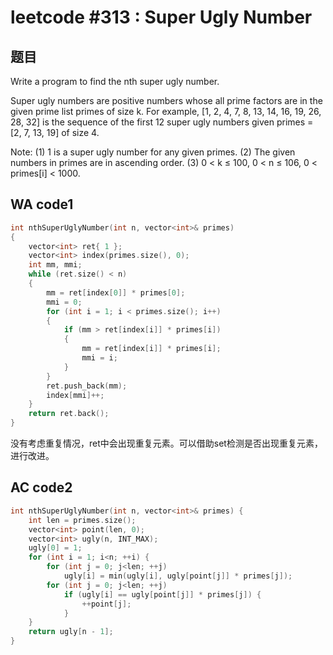# leetcode #313 : Super Ugly Number

## 题目
Write a program to find the nth super ugly number.

Super ugly numbers are positive numbers whose all prime factors are in the given prime list primes of size k. For example, [1, 2, 4, 7, 8, 13, 14, 16, 19, 26, 28, 32] is the sequence of the first 12 super ugly numbers given primes = [2, 7, 13, 19] of size 4.

Note:
(1) 1 is a super ugly number for any given primes.
(2) The given numbers in primes are in ascending order.
(3) 0 < k ≤ 100, 0 < n ≤ 106, 0 < primes[i] < 1000.

## WA code1

```cpp
int nthSuperUglyNumber(int n, vector<int>& primes)
{
	vector<int> ret{ 1 };
	vector<int> index(primes.size(), 0);
	int mm, mmi;
	while (ret.size() < n)
	{
		mm = ret[index[0]] * primes[0];
		mmi = 0;
		for (int i = 1; i < primes.size(); i++)
		{
			if (mm > ret[index[i]] * primes[i])
			{
				mm = ret[index[i]] * primes[i];
				mmi = i;
			}
		}
		ret.push_back(mm);
		index[mmi]++;
	}
	return ret.back();
}
```
没有考虑重复情况，ret中会出现重复元素。可以借助set检测是否出现重复元素，进行改进。

## AC code2
```cpp
int nthSuperUglyNumber(int n, vector<int>& primes) {
    int len = primes.size();
    vector<int> point(len, 0);
    vector<int> ugly(n, INT_MAX);
    ugly[0] = 1;
    for (int i = 1; i<n; ++i) {
        for (int j = 0; j<len; ++j)
            ugly[i] = min(ugly[i], ugly[point[j]] * primes[j]);
        for (int j = 0; j<len; ++j)
            if (ugly[i] == ugly[point[j]] * primes[j]) {
                ++point[j];
            }
    }
    return ugly[n - 1];        
}
```